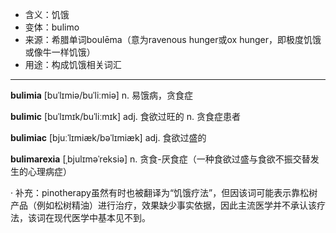 - <span class="definition">含义：饥饿</span>
- <span class="definition">变体：bulimo</span>
- <span class="definition">来源：希腊单词boulēma（意为ravenous hunger或ox hunger，即极度饥饿或像牛一样饥饿）</span>
- <span class="definition">用途：构成饥饿相关词汇</span>


---


<span class="vocabulary">**bulimia**</span> [buˈlɪmiə/buˈliːmiə] n. 易饿病，贪食症

<span class="vocabulary">**bulimic**</span> [buˈlɪmɪk/buˈliːmɪk] adj. 食欲过旺的 n. 贪食症患者

<span class="vocabulary">**bulimiac**</span> [bjuːˈlɪmiæk/bəˈlɪmiæk] adj. 食欲过盛的

<span class="vocabulary">**bulimarexia**</span> [ˌbjulɪməˈreksiə] n. 贪食-厌食症（一种食欲过盛与食欲不振交替发生的心理病症）

· 补充：pinotherapy虽然有时也被翻译为“饥饿疗法”，但因该词可能表示靠松树产品（例如松树精油）进行治疗，效果缺少事实依据，因此主流医学并不承认该疗法，该词在现代医学中基本见不到。
